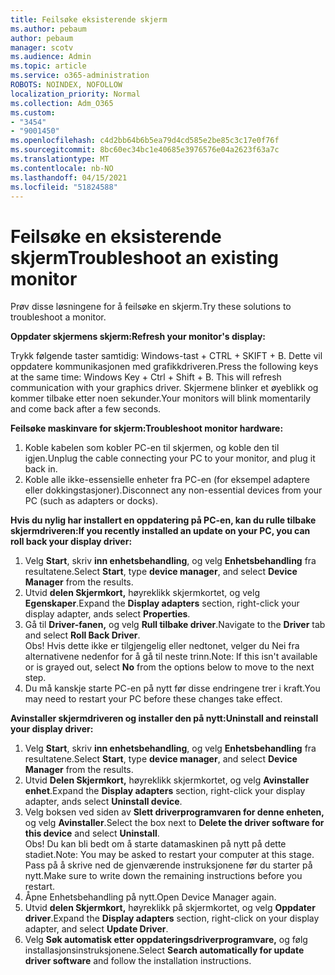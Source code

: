 ```yaml
---
title: Feilsøke eksisterende skjerm
ms.author: pebaum
author: pebaum
manager: scotv
ms.audience: Admin
ms.topic: article
ms.service: o365-administration
ROBOTS: NOINDEX, NOFOLLOW
localization_priority: Normal
ms.collection: Adm_O365
ms.custom:
- "3454"
- "9001450"
ms.openlocfilehash: c4d2bb64b6b5ea79d4cd585e2be85c3c17e0f76f
ms.sourcegitcommit: 8bc60ec34bc1e40685e3976576e04a2623f63a7c
ms.translationtype: MT
ms.contentlocale: nb-NO
ms.lasthandoff: 04/15/2021
ms.locfileid: "51824588"
---
```

# <a name="troubleshoot-an-existing-monitor"></a><span data-ttu-id="c5b56-102">Feilsøke en eksisterende skjerm</span><span class="sxs-lookup"><span data-stu-id="c5b56-102">Troubleshoot an existing monitor</span></span>

<span data-ttu-id="c5b56-103">Prøv disse løsningene for å feilsøke en skjerm.</span><span class="sxs-lookup"><span data-stu-id="c5b56-103">Try these solutions to troubleshoot a monitor.</span></span> 

<span data-ttu-id="c5b56-104">**Oppdater skjermens skjerm:**</span><span class="sxs-lookup"><span data-stu-id="c5b56-104">**Refresh your monitor's display:**</span></span>

<span data-ttu-id="c5b56-105">Trykk følgende taster samtidig: Windows-tast + CTRL + SKIFT + B. Dette vil oppdatere kommunikasjonen med grafikkdriveren.</span><span class="sxs-lookup"><span data-stu-id="c5b56-105">Press the following keys at the same time: Windows Key  + Ctrl + Shift + B. This will refresh communication with your graphics driver.</span></span> <span data-ttu-id="c5b56-106">Skjermene blinker et øyeblikk og kommer tilbake etter noen sekunder.</span><span class="sxs-lookup"><span data-stu-id="c5b56-106">Your monitors will blink momentarily and come back after a few seconds.</span></span>

<span data-ttu-id="c5b56-107">**Feilsøke maskinvare for skjerm:**</span><span class="sxs-lookup"><span data-stu-id="c5b56-107">**Troubleshoot monitor hardware:**</span></span>

1. <span data-ttu-id="c5b56-108">Koble kabelen som kobler PC-en til skjermen, og koble den til igjen.</span><span class="sxs-lookup"><span data-stu-id="c5b56-108">Unplug the cable connecting your PC to your monitor, and plug it back in.</span></span>
2. <span data-ttu-id="c5b56-109">Koble alle ikke-essensielle enheter fra PC-en (for eksempel adaptere eller dokkingstasjoner).</span><span class="sxs-lookup"><span data-stu-id="c5b56-109">Disconnect any non-essential devices from your PC (such as adapters or docks).</span></span>

<span data-ttu-id="c5b56-110">**Hvis du nylig har installert en oppdatering på PC-en, kan du rulle tilbake skjermdriveren:**</span><span class="sxs-lookup"><span data-stu-id="c5b56-110">**If you recently installed an update on your PC, you can roll back your display driver:**</span></span>

1. <span data-ttu-id="c5b56-111">Velg **Start**, skriv **inn enhetsbehandling**, og velg **Enhetsbehandling** fra resultatene.</span><span class="sxs-lookup"><span data-stu-id="c5b56-111">Select **Start**, type **device manager**, and select **Device Manager** from the results.</span></span>
2. <span data-ttu-id="c5b56-112">Utvid **delen Skjermkort,** høyreklikk skjermkortet, og velg **Egenskaper**.</span><span class="sxs-lookup"><span data-stu-id="c5b56-112">Expand the **Display adapters** section, right-click your display adapter, ands select **Properties**.</span></span>
3. <span data-ttu-id="c5b56-113">Gå til **Driver-fanen,** og velg **Rull tilbake driver**.</span><span class="sxs-lookup"><span data-stu-id="c5b56-113">Navigate to the **Driver** tab and select **Roll Back Driver**.</span></span> <br>
<span data-ttu-id="c5b56-114">Obs! Hvis dette ikke er tilgjengelig eller  nedtonet, velger du Nei fra alternativene nedenfor for å gå til neste trinn.</span><span class="sxs-lookup"><span data-stu-id="c5b56-114">Note: If this isn't available or is grayed out, select **No** from the options below to move to the next step.</span></span>
4. <span data-ttu-id="c5b56-115">Du må kanskje starte PC-en på nytt før disse endringene trer i kraft.</span><span class="sxs-lookup"><span data-stu-id="c5b56-115">You may need to restart your PC before these changes take effect.</span></span>

<span data-ttu-id="c5b56-116">**Avinstaller skjermdriveren og installer den på nytt:**</span><span class="sxs-lookup"><span data-stu-id="c5b56-116">**Uninstall and reinstall your display driver:**</span></span>

1. <span data-ttu-id="c5b56-117">Velg **Start**, skriv **inn enhetsbehandling**, og velg **Enhetsbehandling** fra resultatene.</span><span class="sxs-lookup"><span data-stu-id="c5b56-117">Select **Start**, type **device manager**, and select **Device Manager** from the results.</span></span>
2. <span data-ttu-id="c5b56-118">Utvid **Delen Skjermkort,** høyreklikk skjermkortet, og velg **Avinstaller enhet**.</span><span class="sxs-lookup"><span data-stu-id="c5b56-118">Expand the **Display adapters** section, right-click your display adapter, ands select **Uninstall device**.</span></span> 
3. <span data-ttu-id="c5b56-119">Velg boksen ved siden av **Slett driverprogramvaren for denne enheten,** og velg **Avinstaller**.</span><span class="sxs-lookup"><span data-stu-id="c5b56-119">Select the box next to **Delete the driver software for this device** and select **Uninstall**.</span></span><br>
<span data-ttu-id="c5b56-120">Obs! Du kan bli bedt om å starte datamaskinen på nytt på dette stadiet.</span><span class="sxs-lookup"><span data-stu-id="c5b56-120">Note: You may be asked to restart your computer at this stage.</span></span> <span data-ttu-id="c5b56-121">Pass på å skrive ned de gjenværende instruksjonene før du starter på nytt.</span><span class="sxs-lookup"><span data-stu-id="c5b56-121">Make sure to write down the remaining instructions before you restart.</span></span>
4. <span data-ttu-id="c5b56-122">Åpne Enhetsbehandling på nytt.</span><span class="sxs-lookup"><span data-stu-id="c5b56-122">Open Device Manager again.</span></span>
5. <span data-ttu-id="c5b56-123">Utvid **delen Skjermkort,** høyreklikk på skjermkortet, og velg **Oppdater driver**.</span><span class="sxs-lookup"><span data-stu-id="c5b56-123">Expand the **Display adapters** section, right-click on your display adapter, and select **Update Driver**.</span></span>
6. <span data-ttu-id="c5b56-124">Velg **Søk automatisk etter oppdateringsdriverprogramvare,** og følg installasjonsinstruksjonene.</span><span class="sxs-lookup"><span data-stu-id="c5b56-124">Select **Search automatically for update driver software** and follow the installation instructions.</span></span>